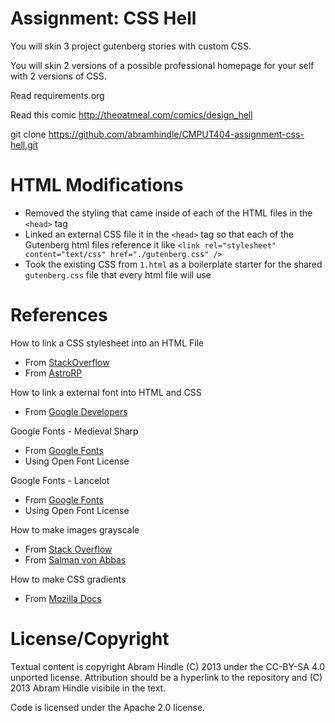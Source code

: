 # Assignment: CSS Hell

You will skin 3 project gutenberg stories with custom CSS.

You will skin 2 versions of a possible professional homepage for your
self with 2 versions of CSS.

Read requirements.org

Read this comic http://theoatmeal.com/comics/design_hell

git clone https://github.com/abramhindle/CMPUT404-assignment-css-hell.git

# HTML Modifications

- Removed the styling that came inside of each of the HTML files in the `<head>` tag
- Linked an external CSS file it in the `<head>` tag so that each of the Gutenberg html files reference it
  like `<link rel="stylesheet" content="text/css" href="./gutenberg.css" />`
- Took the existing CSS from `1.html` as a boilerplate starter for the shared `gutenberg.css` file that
  every html file will use

# References

How to link a CSS stylesheet into an HTML File

- From [StackOverflow](https://stackoverflow.com/a/38337315)
- From [AstroRP](https://stackoverflow.com/users/5890294/astrorp)

How to link a external font into HTML and CSS

- From [Google Developers](https://developers.google.com/fonts/docs/getting_started)

Google Fonts - Medieval Sharp

- From [Google Fonts](https://fonts.google.com/specimen/MedievalSharp?preview.text_type=custom&sidebar.open=true&selection.family=MedievalSharp#about)
- Using Open Font License

Google Fonts - Lancelot

- From [Google Fonts](https://fonts.google.com/specimen/Lancelot?query=lanc&preview.text_type=custom&sidebar.open=true&selection.family=Lancelot)
- Using Open Font License

How to make images grayscale

- From [Stack Overflow](https://stackoverflow.com/a/8612047)
- From [Salman von Abbas](https://stackoverflow.com/users/362006/salman-von-abbas)

How to make CSS gradients

- From [Mozilla Docs](<https://developer.mozilla.org/en-US/docs/Web/CSS/linear-gradient()>)

# License/Copyright

Textual content is copyright Abram Hindle (C) 2013 under the CC-BY-SA
4.0 unported license. Attribution should be a hyperlink to the
repository and (C) 2013 Abram Hindle visibile in the text.

Code is licensed under the Apache 2.0 license.
